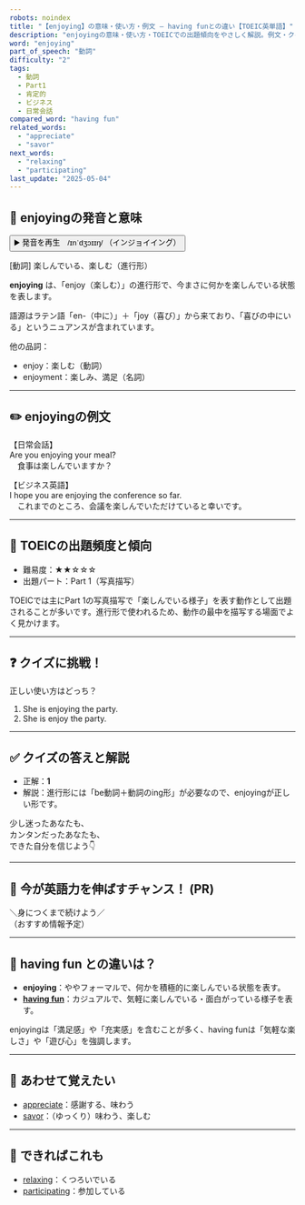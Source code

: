 ```yaml
---
robots: noindex
title: "【enjoying】の意味・使い方・例文 ― having funとの違い【TOEIC英単語】"
description: "enjoyingの意味・使い方・TOEICでの出題傾向をやさしく解説。例文・クイズ付きでhaving funとの違いもわかりやすく学べます。"
word: "enjoying"
part_of_speech: "動詞"
difficulty: "2"
tags:
  - 動詞
  - Part1
  - 肯定的
  - ビジネス
  - 日常会話
compared_word: "having fun"
related_words:
  - "appreciate"
  - "savor"
next_words:
  - "relaxing"
  - "participating"
last_update: "2025-05-04"
---
```


## 🔰 enjoyingの発音と意味

<button class="play-audio" onclick="playTTS('enjoying')">
  <span class="play-audio-main">
    ▶️ 発音を再生　/ɪnˈdʒɔɪɪŋ/
  </span>
  <span class="play-audio-sub">
    （インジョイイング）
  </span>
</button>

[動詞] 楽しんでいる、楽しむ（進行形）

**enjoying** は、「enjoy（楽しむ）」の進行形で、今まさに何かを楽しんでいる状態を表します。

語源はラテン語「en-（中に）」＋「joy（喜び）」から来ており、「喜びの中にいる」というニュアンスが含まれています。

他の品詞：  
- enjoy：楽しむ（動詞）
- enjoyment：楽しみ、満足（名詞）

---

## ✏️ enjoyingの例文

【日常会話】  
Are you enjoying your meal?  
　食事は楽しんでいますか？

【ビジネス英語】  
I hope you are enjoying the conference so far.  
　これまでのところ、会議を楽しんでいただけていると幸いです。

---

## 🎯 TOEICの出題頻度と傾向

- 難易度：★★☆☆☆
- 出題パート：Part 1（写真描写）

TOEICでは主にPart 1の写真描写で「楽しんでいる様子」を表す動作として出題されることが多いです。進行形で使われるため、動作の最中を描写する場面でよく見かけます。

---

## ❓ クイズに挑戦！

正しい使い方はどっち？

1. She is enjoying the party.  
2. She is enjoy the party.

---

## ✅ クイズの答えと解説

- 正解：**1**
- 解説：進行形には「be動詞＋動詞のing形」が必要なので、enjoyingが正しい形です。

少し迷ったあなたも、  
カンタンだったあなたも、  
できた自分を信じよう👇️

---

## 🚀 今が英語力を伸ばすチャンス！ (PR)

<div class="info-center">
＼身につくまで続けよう／<br>  
（おすすめ情報予定）
</div>

---

## 🤔  having fun との違いは？

- **enjoying**：ややフォーマルで、何かを積極的に楽しんでいる状態を表す。
- **[having fun](/word/having_fun/)**：カジュアルで、気軽に楽しんでいる・面白がっている様子を表す。

enjoyingは「満足感」や「充実感」を含むことが多く、having funは「気軽な楽しさ」や「遊び心」を強調します。

---

## 🧩 あわせて覚えたい

- [appreciate](/word/appreciate/)：感謝する、味わう
- [savor](/word/savor/)：（ゆっくり）味わう、楽しむ

---

## 📖 できればこれも

- [relaxing](/word/relaxing/)：くつろいでいる
- [participating](/word/participating/)：参加している

<!-- cvid: aid49_bid24 -->
